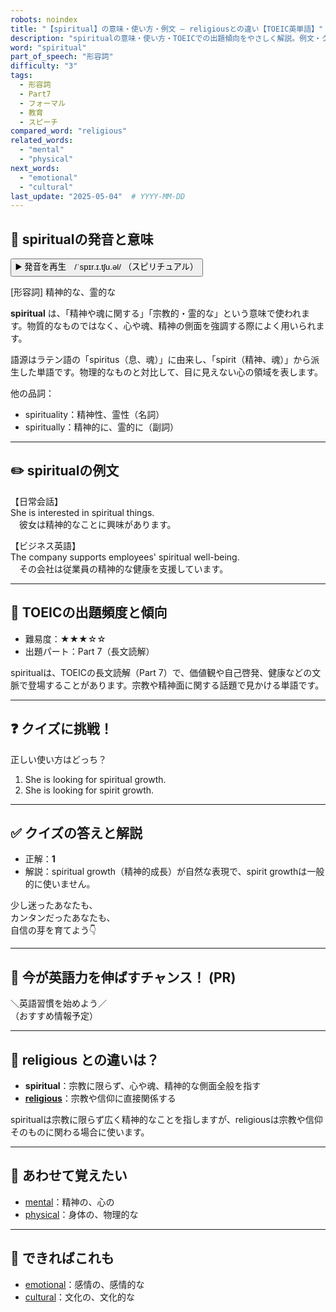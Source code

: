 ```yaml
---
robots: noindex
title: "【spiritual】の意味・使い方・例文 ― religiousとの違い【TOEIC英単語】"
description: "spiritualの意味・使い方・TOEICでの出題傾向をやさしく解説。例文・クイズ付きでreligiousとの違いもわかりやすく学べます。"
word: "spiritual"
part_of_speech: "形容詞"
difficulty: "3"
tags:
  - 形容詞
  - Part7
  - フォーマル
  - 教育
  - スピーチ
compared_word: "religious"
related_words:
  - "mental"
  - "physical"
next_words:
  - "emotional"
  - "cultural"
last_update: "2025-05-04"  # YYYY-MM-DD
---
```


## 🔰 spiritualの発音と意味

<button class="play-audio" onclick="playTTS('spiritual')">
  <span class="play-audio-main">
    ▶️ 発音を再生　/ˈspɪr.ɪ.tʃu.əl/
  </span>
  <span class="play-audio-sub">
    （スピリチュアル）
  </span>
</button>

[形容詞] 精神的な、霊的な

**spiritual** は、「精神や魂に関する」「宗教的・霊的な」という意味で使われます。物質的なものではなく、心や魂、精神の側面を強調する際によく用いられます。

語源はラテン語の「spiritus（息、魂）」に由来し、「spirit（精神、魂）」から派生した単語です。物理的なものと対比して、目に見えない心の領域を表します。

他の品詞：  
- spirituality：精神性、霊性（名詞）
- spiritually：精神的に、霊的に（副詞）

---

## ✏️ spiritualの例文

【日常会話】  
She is interested in spiritual things.  
　彼女は精神的なことに興味があります。

【ビジネス英語】  
The company supports employees' spiritual well-being.  
　その会社は従業員の精神的な健康を支援しています。

---

## 🎯 TOEICの出題頻度と傾向

- 難易度：★★★☆☆
- 出題パート：Part 7（長文読解）

spiritualは、TOEICの長文読解（Part 7）で、価値観や自己啓発、健康などの文脈で登場することがあります。宗教や精神面に関する話題で見かける単語です。

---

## ❓ クイズに挑戦！

正しい使い方はどっち？

1. She is looking for spiritual growth.  
2. She is looking for spirit growth.

---

## ✅ クイズの答えと解説

- 正解：**1**
- 解説：spiritual growth（精神的成長）が自然な表現で、spirit growthは一般的に使いません。

少し迷ったあなたも、  
カンタンだったあなたも、  
自信の芽を育てよう👇️

---

## 🚀 今が英語力を伸ばすチャンス！ (PR)

<div class="info-center">
＼英語習慣を始めよう／<br>  
（おすすめ情報予定）
</div>

---

## 🤔  religious との違いは？

- **spiritual**：宗教に限らず、心や魂、精神的な側面全般を指す
- **[religious](/word/religious)**：宗教や信仰に直接関係する

spiritualは宗教に限らず広く精神的なことを指しますが、religiousは宗教や信仰そのものに関わる場合に使います。

---

## 🧩 あわせて覚えたい

- [mental](/word/mental)：精神の、心の
- [physical](/word/physical)：身体の、物理的な

---

## 📖 できればこれも

- [emotional](/word/emotional)：感情の、感情的な
- [cultural](/word/cultural)：文化の、文化的な

<!-- cvid: aid16_bid13 -->
